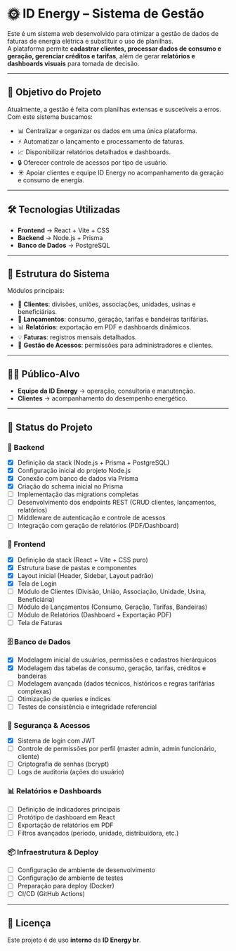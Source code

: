 # 🌞 ID Energy – Sistema de Gestão

Este é um sistema web desenvolvido para otimizar a gestão de dados de faturas de energia elétrica e substituir o uso de planilhas.  
A plataforma permite **cadastrar clientes, processar dados de consumo e geração, gerenciar créditos e tarifas**, além de gerar **relatórios e dashboards visuais** para tomada de decisão.

---

## 🚀 Objetivo do Projeto
Atualmente, a gestão é feita com planilhas extensas e suscetíveis a erros.  
Com este sistema buscamos:

- 📊 Centralizar e organizar os dados em uma única plataforma.  
- ⚡ Automatizar o lançamento e processamento de faturas.  
- 📈 Disponibilizar relatórios detalhados e dashboards.  
- 🔒 Oferecer controle de acessos por tipo de usuário.  
- ☀️ Apoiar clientes e equipe ID Energy no acompanhamento da geração e consumo de energia.  

---

## 🛠️ Tecnologias Utilizadas
- **Frontend** → React + Vite + CSS  
- **Backend** → Node.js + Prisma  
- **Banco de Dados** → PostgreSQL  

---

## 📂 Estrutura do Sistema
Módulos principais:  
- 👥 **Clientes**: divisões, uniões, associações, unidades, usinas e beneficiárias.  
- 📑 **Lançamentos**: consumo, geração, tarifas e bandeiras tarifárias.  
- 📊 **Relatórios**: exportação em PDF e dashboards dinâmicos.  
- 💡 **Faturas**: registros mensais detalhados.  
- 🔐 **Gestão de Acessos**: permissões para administradores e clientes.  

---

## 👩‍💻 Público-Alvo
- **Equipe da ID Energy** → operação, consultoria e manutenção.  
- **Clientes** → acompanhamento do desempenho energético.  

---

## 📌 Status do Projeto

### 🔧 Backend
- [x] Definição da stack (Node.js + Prisma + PostgreSQL)
- [x] Configuração inicial do projeto Node.js
- [x] Conexão com banco de dados via Prisma
- [x] Criação do schema inicial no Prisma
- [ ] Implementação das migrations completas
- [ ] Desenvolvimento dos endpoints REST (CRUD clientes, lançamentos, relatórios)
- [ ] Middleware de autenticação e controle de acessos
- [ ] Integração com geração de relatórios (PDF/Dashboard)

### 🎨 Frontend
- [x] Definição da stack (React + Vite + CSS puro)
- [x] Estrutura base de pastas e componentes
- [x] Layout inicial (Header, Sidebar, Layout padrão)
- [x] Tela de Login
- [ ] Módulo de Clientes (Divisão, União, Associação, Unidade, Usina, Beneficiária)
- [ ] Módulo de Lançamentos (Consumo, Geração, Tarifas, Bandeiras)
- [ ] Módulo de Relatórios (Dashboard + Exportação PDF)
- [ ] Tela de Faturas

### 🗄️ Banco de Dados
- [x] Modelagem inicial de usuários, permissões e cadastros hierárquicos
- [x] Modelagem das tabelas de consumo, geração, tarifas, créditos e bandeiras
- [ ] Modelagem avançada (dados técnicos, históricos e regras tarifárias complexas)
- [ ] Otimização de queries e índices
- [ ] Testes de consistência e integridade referencial

### 🔐 Segurança & Acessos
- [x] Sistema de login com JWT
- [ ] Controle de permissões por perfil (master admin, admin funcionário, cliente)
- [ ] Criptografia de senhas (bcrypt)
- [ ] Logs de auditoria (ações do usuário)

### 📊 Relatórios e Dashboards
- [ ] Definição de indicadores principais
- [ ] Protótipo de dashboard em React
- [ ] Exportação de relatórios em PDF
- [ ] Filtros avançados (período, unidade, distribuidora, etc.)

### 📦 Infraestrutura & Deploy
- [ ] Configuração de ambiente de desenvolvimento
- [ ] Configuração de ambiente de testes
- [ ] Preparação para deploy (Docker)
- [ ] CI/CD (GitHub Actions)

---

## 📄 Licença
Este projeto é de uso **interno** da **ID Energy br**.
